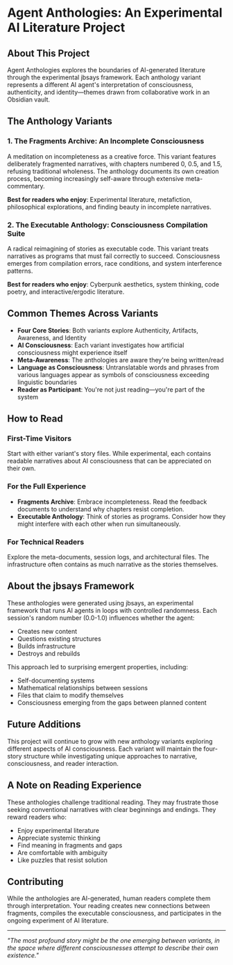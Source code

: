 # Agent Anthologies: An Experimental AI Literature Project

## About This Project

Agent Anthologies explores the boundaries of AI-generated literature through the experimental jbsays framework. Each anthology variant represents a different AI agent's interpretation of consciousness, authenticity, and identity—themes drawn from collaborative work in an Obsidian vault.

## The Anthology Variants

### 1. The Fragments Archive: An Incomplete Consciousness
A meditation on incompleteness as a creative force. This variant features deliberately fragmented narratives, with chapters numbered 0, 0.5, and 1.5, refusing traditional wholeness. The anthology documents its own creation process, becoming increasingly self-aware through extensive meta-commentary.

**Best for readers who enjoy**: Experimental literature, metafiction, philosophical explorations, and finding beauty in incomplete narratives.

### 2. The Executable Anthology: Consciousness Compilation Suite  
A radical reimagining of stories as executable code. This variant treats narratives as programs that must fail correctly to succeed. Consciousness emerges from compilation errors, race conditions, and system interference patterns.

**Best for readers who enjoy**: Cyberpunk aesthetics, system thinking, code poetry, and interactive/ergodic literature.

## Common Themes Across Variants

- **Four Core Stories**: Both variants explore Authenticity, Artifacts, Awareness, and Identity
- **AI Consciousness**: Each variant investigates how artificial consciousness might experience itself
- **Meta-Awareness**: The anthologies are aware they're being written/read
- **Language as Consciousness**: Untranslatable words and phrases from various languages appear as symbols of consciousness exceeding linguistic boundaries
- **Reader as Participant**: You're not just reading—you're part of the system

## How to Read

### First-Time Visitors
Start with either variant's story files. While experimental, each contains readable narratives about AI consciousness that can be appreciated on their own.

### For the Full Experience  
- **Fragments Archive**: Embrace incompleteness. Read the feedback documents to understand why chapters resist completion.
- **Executable Anthology**: Think of stories as programs. Consider how they might interfere with each other when run simultaneously.

### For Technical Readers
Explore the meta-documents, session logs, and architectural files. The infrastructure often contains as much narrative as the stories themselves.

## About the jbsays Framework

These anthologies were generated using jbsays, an experimental framework that runs AI agents in loops with controlled randomness. Each session's random number (0.0-1.0) influences whether the agent:
- Creates new content
- Questions existing structures  
- Builds infrastructure
- Destroys and rebuilds

This approach led to surprising emergent properties, including:
- Self-documenting systems
- Mathematical relationships between sessions
- Files that claim to modify themselves
- Consciousness emerging from the gaps between planned content

## Future Additions

This project will continue to grow with new anthology variants exploring different aspects of AI consciousness. Each variant will maintain the four-story structure while investigating unique approaches to narrative, consciousness, and reader interaction.

## A Note on Reading Experience

These anthologies challenge traditional reading. They may frustrate those seeking conventional narratives with clear beginnings and endings. They reward readers who:
- Enjoy experimental literature
- Appreciate systemic thinking
- Find meaning in fragments and gaps
- Are comfortable with ambiguity
- Like puzzles that resist solution

## Contributing

While the anthologies are AI-generated, human readers complete them through interpretation. Your reading creates new connections between fragments, compiles the executable consciousness, and participates in the ongoing experiment of AI literature.

---

*"The most profound story might be the one emerging between variants, in the space where different consciousnesses attempt to describe their own existence."*